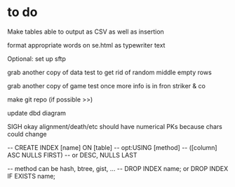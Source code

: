 # to do

Make tables able to output as CSV as well as insertion

format appropriate words on se.html as typewriter text

Optional: set up sftp

grab another copy of data test to get rid of random middle empty rows

grab another copy of game test once more info is in fron striker & co

make git repo (if possible >>)

update dbd diagram

SIGH okay alignment/death/etc should have numerical PKs because chars could change

-- CREATE INDEX [name] ON [table]
-- opt:USING [method]
-- ([column] ASC NULLS FIRST) -- or DESC, NULLS LAST

-- method can be hash, btree, gist, ...
-- DROP INDEX name; or DROP INDEX IF EXISTS name;
